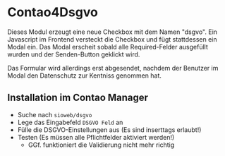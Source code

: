 # Contao4Dsgvo

Dieses Modul erzeugt eine neue Checkbox mit dem Namen "dsgvo". Ein Javascript im Frontend versteckt die Checkbox und fügt stattdessen ein Modal ein. Das Modal erscheit sobald alle Required-Felder ausgefüllt wurden und der Senden-Button geklickt wird.

Das Formular wird allerdings erst abgesendet, nachdem der Benutzer im Modal den Datenschutz zur Kentniss genommen hat.

## Installation im Contao Manager

- Suche nach `sioweb/dsgvo`
- Lege das Eingabefeld `DSGVO Feld` an
- Fülle die DSGVO-Einstellungen aus (Es sind inserttags erlaubt!)
- Testen (Es müssen alle Pflichtfelder aktiviert werden!)
    - GGf. funktioniert die Validierung nicht mehr richtig
